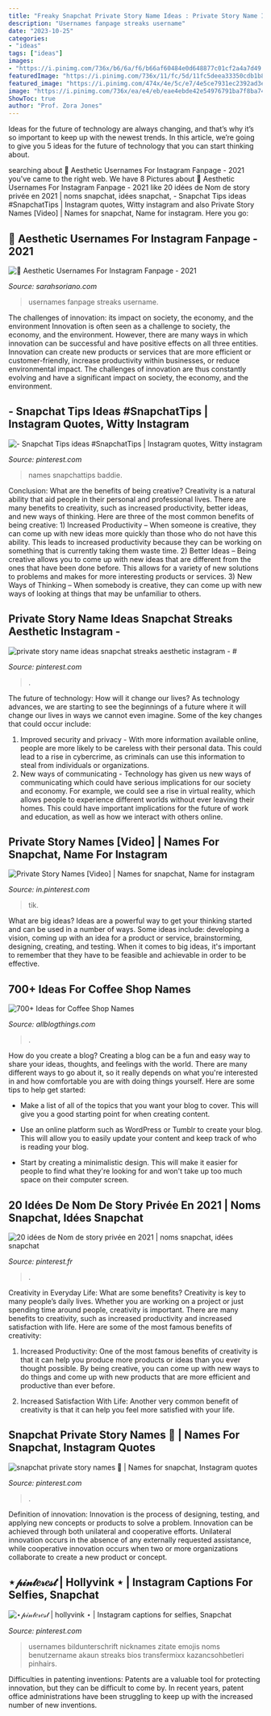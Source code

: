 ```yaml
---
title: "Freaky Snapchat Private Story Name Ideas : Private Story Name Ideas Snapchat Streaks Aesthetic Instagram"
description: "Usernames fanpage streaks username"
date: "2023-10-25"
categories:
- "ideas"
tags: ["ideas"]
images:
- "https://i.pinimg.com/736x/b6/6a/f6/b66af60484e0d648877c01cf2a4a7d49.jpg"
featuredImage: "https://i.pinimg.com/736x/11/fc/5d/11fc5deea33350cdb1b80a8fb1316516.jpg"
featured_image: "https://i.pinimg.com/474x/4e/5c/e7/4e5ce7931ec2392ad3eb8efc1e30a43d.jpg"
image: "https://i.pinimg.com/736x/ea/e4/eb/eae4ebde42e54976791ba7f8ba74fbc2.jpg"
ShowToc: true
author: "Prof. Zora Jones"
---
```



Ideas for the future of technology are always changing, and that’s why it’s so important to keep up with the newest trends. In this article, we’re going to give you 5 ideas for the future of technology that you can start thinking about.

	

		
searching about 🖤 Aesthetic Usernames For Instagram Fanpage - 2021 you've came to the right web. We have 8 Pictures about 🖤 Aesthetic Usernames For Instagram Fanpage - 2021 like 20 idées de Nom de story privée en 2021 | noms snapchat, idées snapchat, - Snapchat Tips ideas #SnapchatTips | Instagram quotes, Witty instagram and also Private Story Names [Video] | Names for snapchat, Name for instagram. Here you go:
		
    
## 🖤 Aesthetic Usernames For Instagram Fanpage - 2021

<img loading=lazy src="https://i.pinimg.com/736x/11/fc/5d/11fc5deea33350cdb1b80a8fb1316516.jpg" onerror="this.onerror=null;this.src='https://tse4.mm.bing.net/th?id=OIP.Te-xXJACIYo3P9HOjtc8uwHaMx&amp;pid=15.1';" alt="🖤 Aesthetic Usernames For Instagram Fanpage - 2021">

_Source: sarahsoriano.com_

>usernames fanpage streaks username. 

	

The challenges of innovation: its impact on society, the economy, and the environment
Innovation is often seen as a challenge to society, the economy, and the environment. However, there are many ways in which innovation can be successful and have positive effects on all three entities. Innovation can create new products or services that are more efficient or customer-friendly, increase productivity within businesses, or reduce environmental impact. The challenges of innovation are thus constantly evolving and have a significant impact on society, the economy, and the environment.

    
## - Snapchat Tips Ideas #SnapchatTips | Instagram Quotes, Witty Instagram

<img loading=lazy src="https://i.pinimg.com/736x/b6/6a/f6/b66af60484e0d648877c01cf2a4a7d49.jpg" onerror="this.onerror=null;this.src='https://tse1.mm.bing.net/th?id=OIP.y6uNec4za7afvpbo_l650AHaNL&amp;pid=15.1';" alt="- Snapchat Tips ideas #SnapchatTips | Instagram quotes, Witty instagram">

_Source: pinterest.com_

>names snapchattips baddie. 

	

Conclusion: What are the benefits of being creative?
Creativity is a natural ability that aid people in their personal and professional lives. There are many benefits to creativity, such as increased productivity, better ideas, and new ways of thinking. Here are three of the most common benefits of being creative: 1) Increased Productivity – When someone is creative, they can come up with new ideas more quickly than those who do not have this ability. This leads to increased productivity because they can be working on something that is currently taking them waste time. 2) Better Ideas – Being creative allows you to come up with new ideas that are different from the ones that have been done before. This allows for a variety of new solutions to problems and makes for more interesting products or services. 3) New Ways of Thinking – When somebody is creative, they can come up with new ways of looking at things that may be unfamiliar to others.

    
## Private Story Name Ideas Snapchat Streaks Aesthetic Instagram - #

<img loading=lazy src="https://i.pinimg.com/originals/bf/91/a9/bf91a92deb2fcca7c200315157b95a3e.jpg" onerror="this.onerror=null;this.src='https://tse4.mm.bing.net/th?id=OIP.eIbKF9rNAIEYO4CodbKDpAHaMx&amp;pid=15.1';" alt="private story name ideas snapchat streaks aesthetic instagram - #">

_Source: pinterest.com_

>. 

	

The future of technology: How will it change our lives?
As technology advances, we are starting to see the beginnings of a future where it will change our lives in ways we cannot even imagine. Some of the key changes that could occur include: 
1. Improved security and privacy - With more information available online, people are more likely to be careless with their personal data. This could lead to a rise in cybercrime, as criminals can use this information to steal from individuals or organizations. 
2. New ways of communicating - Technology has given us new ways of communicating which could have serious implications for our society and economy. For example, we could see a rise in virtual reality, which allows people to experience different worlds without ever leaving their homes. This could have important implications for the future of work and education, as well as how we interact with others online. 

    
## Private Story Names [Video] | Names For Snapchat, Name For Instagram

<img loading=lazy src="https://i.pinimg.com/736x/ea/e4/eb/eae4ebde42e54976791ba7f8ba74fbc2.jpg" onerror="this.onerror=null;this.src='https://tse3.mm.bing.net/th?id=OIP.7_myMDecawNPVjvuu5aRoQHaNK&amp;pid=15.1';" alt="Private Story Names [Video] | Names for snapchat, Name for instagram">

_Source: in.pinterest.com_

>tik. 

	

What are big ideas?
Ideas are a powerful way to get your thinking started and can be used in a number of ways. Some ideas include: developing a vision, coming up with an idea for a product or service, brainstorming, designing, creating, and testing. When it comes to big ideas, it's important to remember that they have to be feasible and achievable in order to be effective.

    
## 700+ Ideas For Coffee Shop Names

<img loading=lazy src="https://1.bp.blogspot.com/-qn0xw4g43IA/X6mGttf_fSI/AAAAAAAAZsE/GGV4sBZWV0UHzN_KRqRYLywkFYow10h7gCLcBGAsYHQ/s16000/12.jpg" onerror="this.onerror=null;this.src='https://tse4.mm.bing.net/th?id=OIP.Jn88uT10yEZT9S5u1nhVPwHaRO&amp;pid=15.1';" alt="700+ Ideas for Coffee Shop Names">

_Source: allblogthings.com_

>. 

	

How do you create a blog?
Creating a blog can be a fun and easy way to share your ideas, thoughts, and feelings with the world. There are many different ways to go about it, so it really depends on what you're interested in and how comfortable you are with doing things yourself. Here are some tips to help get started: 
- Make a list of all of the topics that you want your blog to cover. This will give you a good starting point for when creating content.

- Use an online platform such as WordPress or Tumblr to create your blog. This will allow you to easily update your content and keep track of who is reading your blog.

- Start by creating a minimalistic design. This will make it easier for people to find what they're looking for and won't take up too much space on their computer screen.

    
## 20 Idées De Nom De Story Privée En 2021 | Noms Snapchat, Idées Snapchat

<img loading=lazy src="https://i.pinimg.com/474x/4e/5c/e7/4e5ce7931ec2392ad3eb8efc1e30a43d.jpg" onerror="this.onerror=null;this.src='https://tse3.mm.bing.net/th?id=OIP.x71lo1tyoRpV5Pl8bjaVOwAAAA&amp;pid=15.1';" alt="20 idées de Nom de story privée en 2021 | noms snapchat, idées snapchat">

_Source: pinterest.fr_

>. 

	

Creativity in Everyday Life: What are some benefits?
Creativity is key to many people’s daily lives. Whether you are working on a project or just spending time around people, creativity is important. There are many benefits to creativity, such as increased productivity and increased satisfaction with life. Here are some of the most famous benefits of creativity: 
1) Increased Productivity: One of the most famous benefits of creativity is that it can help you produce more products or ideas than you ever thought possible. By being creative, you can come up with new ways to do things and come up with new products that are more efficient and productive than ever before. 

2) Increased Satisfaction With Life: Another very common benefit of creativity is that it can help you feel more satisfied with your life.

    
## Snapchat Private Story Names 👀 | Names For Snapchat, Instagram Quotes

<img loading=lazy src="https://i.pinimg.com/736x/f0/f8/06/f0f80630557b80f4dce49bc6d41d4938.jpg" onerror="this.onerror=null;this.src='https://tse4.mm.bing.net/th?id=OIP.MI8tvv1O5GADz65jk7qFpwHaJ3&amp;pid=15.1';" alt="snapchat private story names 👀 | Names for snapchat, Instagram quotes">

_Source: pinterest.com_

>. 

	

Definition of innovation:
Innovation is the process of designing, testing, and applying new concepts or products to solve a problem. Innovation can be achieved through both unilateral and cooperative efforts. Unilateral innovation occurs in the absence of any externally requested assistance, while cooperative innovation occurs when two or more organizations collaborate to create a new product or concept.

    
## ⋆𝓅𝒾𝓃𝓉𝑒𝓇𝑒𝓈𝓉 | Hollyvink ⋆ | Instagram Captions For Selfies, Snapchat

<img loading=lazy src="https://i.pinimg.com/736x/7c/65/de/7c65de3bcbb8aa24b2d5900567434599.jpg" onerror="this.onerror=null;this.src='https://tse4.mm.bing.net/th?id=OIP.DkN0TmHS-7Y960-KvFU-7AHaM1&amp;pid=15.1';" alt="⋆𝓅𝒾𝓃𝓉𝑒𝓇𝑒𝓈𝓉 | hollyvink ⋆ | Instagram captions for selfies, Snapchat">

_Source: pinterest.com_

>usernames bildunterschrift nicknames zitate emojis noms benutzername akaun streaks bios transfermixx kazancsohbetleri pinhairs. 

	

Difficulties in patenting inventions:
Patents are a valuable tool for protecting innovation, but they can be difficult to come by. In recent years, patent office administrations have been struggling to keep up with the increased number of new inventions.

